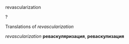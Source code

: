 revascularization

?


Translations of _revascularization_

_revascularization_
**реваскуляризация**, **реваскулизация**